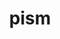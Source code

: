 ---
title: "pism"
layout: cache
categories: [package, v0.18.1]
meta: {"versions": ["1.1.4"], "compilers": ["gcc@=7.3.1"], "oss": ["amzn2"], "platforms": ["linux"], "targets": ["aarch64", "graviton2", "x86_64_v3", "x86_64_v4"], "stacks": ["aws-ahug", "aws-ahug-aarch64", "root"], "num_specs": 4, "num_specs_by_stack": {"aws-ahug-aarch64": 2, "root": 4, "aws-ahug": 2}}
spec_details: [{"hash": "sevb3gwi7usq6iydp2w65anv3esc7lza", "compiler": "gcc@=7.3.1", "versions": ["1.1.4"], "os": "amzn2", "platform": "linux", "target": "aarch64", "variants": ["build_type=RelWithDebInfo", "~doc", "~everytrace", "~examples", "~extra", "~icebin", "~ipo", "~parallel-hdf5", "~parallel-netcdf3", "~parallel-netcdf4", "+proj", "~python", "+shared"], "stacks": ["aws-ahug-aarch64", "root"], "size": "-", "tarball": "https://binaries.spack.io/releases/v0.18.1/build_cache/linux-amzn2-aarch64/gcc-7.3.1/pism-1.1.4/linux-amzn2-aarch64-gcc-7.3.1-pism-1.1.4-sevb3gwi7usq6iydp2w65anv3esc7lza.spack"}, {"hash": "qckkoq3qtkyfyq6pdb2qxvxogv66bj6p", "compiler": "gcc@=7.3.1", "versions": ["1.1.4"], "os": "amzn2", "platform": "linux", "target": "x86_64_v3", "variants": ["build_type=RelWithDebInfo", "~doc", "~everytrace", "~examples", "~extra", "~icebin", "~ipo", "~parallel-hdf5", "~parallel-netcdf3", "~parallel-netcdf4", "+proj", "~python", "+shared"], "stacks": ["root", "aws-ahug"], "size": "-", "tarball": "https://binaries.spack.io/releases/v0.18.1/build_cache/linux-amzn2-x86_64_v3/gcc-7.3.1/pism-1.1.4/linux-amzn2-x86_64_v3-gcc-7.3.1-pism-1.1.4-qckkoq3qtkyfyq6pdb2qxvxogv66bj6p.spack"}, {"hash": "own2tuw4647o4uqmk62rjmfyl3p2fiwx", "compiler": "gcc@=7.3.1", "versions": ["1.1.4"], "os": "amzn2", "platform": "linux", "target": "x86_64_v4", "variants": ["build_type=RelWithDebInfo", "~doc", "~everytrace", "~examples", "~extra", "~icebin", "~ipo", "~parallel-hdf5", "~parallel-netcdf3", "~parallel-netcdf4", "+proj", "~python", "+shared"], "stacks": ["root", "aws-ahug"], "size": "-", "tarball": "https://binaries.spack.io/releases/v0.18.1/build_cache/linux-amzn2-x86_64_v4/gcc-7.3.1/pism-1.1.4/linux-amzn2-x86_64_v4-gcc-7.3.1-pism-1.1.4-own2tuw4647o4uqmk62rjmfyl3p2fiwx.spack"}, {"hash": "5mst3cdbszwmkynzjndc62u3stxo4qs7", "compiler": "gcc@=7.3.1", "versions": ["1.1.4"], "os": "amzn2", "platform": "linux", "target": "graviton2", "variants": ["build_type=RelWithDebInfo", "~doc", "~everytrace", "~examples", "~extra", "~icebin", "~ipo", "~parallel-hdf5", "~parallel-netcdf3", "~parallel-netcdf4", "+proj", "~python", "+shared"], "stacks": ["aws-ahug-aarch64", "root"], "size": "-", "tarball": "https://binaries.spack.io/releases/v0.18.1/build_cache/linux-amzn2-graviton2/gcc-7.3.1/pism-1.1.4/linux-amzn2-graviton2-gcc-7.3.1-pism-1.1.4-5mst3cdbszwmkynzjndc62u3stxo4qs7.spack"}]
---